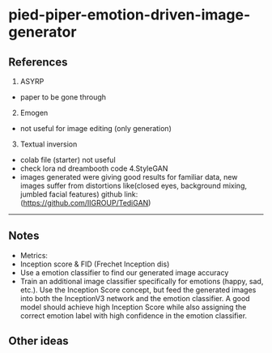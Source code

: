 ﻿# pied-piper-emotion-driven-image-generator

## References
1. ASYRP 
- paper to be gone through
2. Emogen 
- not useful for image editing (only generation)
3. Textual inversion
- colab file (starter) not useful
- check lora nd dreambooth code
4.StyleGAN
 - images generated were giving good results for familiar data, new images suffer from distortions like(closed eyes, background mixing, jumbled facial features)
 github link: 
 (https://github.com/IIGROUP/TediGAN)

-----
 ## Notes
- Metrics:
- Inception score & FID (Frechet Inception dis)
- Use a emotion classifier to find our generated image accuracy
-   Train an additional image classifier specifically for emotions (happy, sad, etc.). Use the Inception Score concept, but feed the generated images into both the InceptionV3 network and the emotion classifier. A good model should achieve high Inception Score while also assigning the correct emotion label with high confidence in the emotion classifier.

## Other ideas
###

